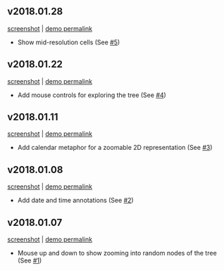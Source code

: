 ## v2018.01.28

[screenshot][screenshot-2018-01-28] | [demo permalink][demo-2018-01-28]

- Show mid-resolution cells (See [#5](https://github.com/PingThingsIO/btrdb-explained/pull/5))

[screenshot-2018-01-28]:https://user-images.githubusercontent.com/116838/35482932-55640df4-0401-11e8-932a-da14fa03b7ae.gif
[demo-2018-01-28]:http://btrdb-viz-2018-01-28.surge.sh

## v2018.01.22

[screenshot][screenshot-2018-01-22] | [demo permalink][demo-2018-01-22]

- Add mouse controls for exploring the tree (See [#4](https://github.com/PingThingsIO/btrdb-explained/pull/4))

[screenshot-2018-01-22]:https://user-images.githubusercontent.com/116838/35245661-a2e4ad26-ff89-11e7-83a2-4db239a4ed4a.gif
[demo-2018-01-22]:http://btrdb-viz-2018-01-22.surge.sh

## v2018.01.11

[screenshot][screenshot-2018-01-11] | [demo permalink][demo-2018-01-11]

- Add calendar metaphor for a zoomable 2D representation (See [#3](https://github.com/PingThingsIO/btrdb-explained/pull/3))

[screenshot-2018-01-11]:https://user-images.githubusercontent.com/116838/34836478-9ed6755e-f6bd-11e7-8895-353dfdfbc2cc.gif
[demo-2018-01-11]:http://btrdb-viz-2018-01-11.surge.sh

## v2018.01.08

[screenshot][screenshot-2018-01-08] | [demo permalink][demo-2018-01-08]

- Add date and time annotations (See [#2](https://github.com/PingThingsIO/btrdb-explained/pull/2))

[screenshot-2018-01-08]:https://user-images.githubusercontent.com/116838/34710929-d4f974e2-f4e2-11e7-8ccf-87fda093b2a5.gif
[demo-2018-01-08]:http://btrdb-viz-2018-01-08.surge.sh/

## v2018.01.07

[screenshot][screenshot-2018-01-07] | [demo permalink][demo-2018-01-07]

- Mouse up and down to show zooming into random nodes of the tree (See [#1](https://github.com/PingThingsIO/btrdb-explained/pull/1))

[screenshot-2018-01-07]:https://user-images.githubusercontent.com/116838/34665780-2b68bb38-f427-11e7-96c1-95c80ed3f39c.gif
[demo-2018-01-07]:http://btrdb-viz-2018-01-07.surge.sh/
